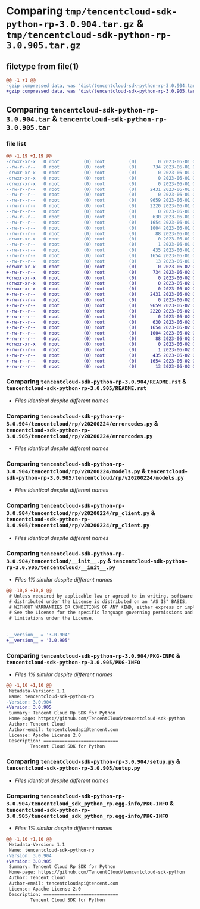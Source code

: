 # Comparing `tmp/tencentcloud-sdk-python-rp-3.0.904.tar.gz` & `tmp/tencentcloud-sdk-python-rp-3.0.905.tar.gz`

## filetype from file(1)

```diff
@@ -1 +1 @@
-gzip compressed data, was "dist/tencentcloud-sdk-python-rp-3.0.904.tar", last modified: Thu Jun  1 02:44:04 2023, max compression
+gzip compressed data, was "dist/tencentcloud-sdk-python-rp-3.0.905.tar", last modified: Fri Jun  2 00:37:04 2023, max compression
```

## Comparing `tencentcloud-sdk-python-rp-3.0.904.tar` & `tencentcloud-sdk-python-rp-3.0.905.tar`

### file list

```diff
@@ -1,19 +1,19 @@
-drwxr-xr-x   0 root         (0) root         (0)        0 2023-06-01 02:44:04.000000 tencentcloud-sdk-python-rp-3.0.904/
--rw-r--r--   0 root         (0) root         (0)      734 2023-06-01 02:44:04.000000 tencentcloud-sdk-python-rp-3.0.904/README.rst
-drwxr-xr-x   0 root         (0) root         (0)        0 2023-06-01 02:44:04.000000 tencentcloud-sdk-python-rp-3.0.904/tencentcloud/
-drwxr-xr-x   0 root         (0) root         (0)        0 2023-06-01 02:44:04.000000 tencentcloud-sdk-python-rp-3.0.904/tencentcloud/rp/
-drwxr-xr-x   0 root         (0) root         (0)        0 2023-06-01 02:44:04.000000 tencentcloud-sdk-python-rp-3.0.904/tencentcloud/rp/v20200224/
--rw-r--r--   0 root         (0) root         (0)     2431 2023-06-01 02:44:04.000000 tencentcloud-sdk-python-rp-3.0.904/tencentcloud/rp/v20200224/errorcodes.py
--rw-r--r--   0 root         (0) root         (0)        0 2023-06-01 02:44:04.000000 tencentcloud-sdk-python-rp-3.0.904/tencentcloud/rp/v20200224/__init__.py
--rw-r--r--   0 root         (0) root         (0)     9659 2023-06-01 02:44:04.000000 tencentcloud-sdk-python-rp-3.0.904/tencentcloud/rp/v20200224/models.py
--rw-r--r--   0 root         (0) root         (0)     2220 2023-06-01 02:44:04.000000 tencentcloud-sdk-python-rp-3.0.904/tencentcloud/rp/v20200224/rp_client.py
--rw-r--r--   0 root         (0) root         (0)        0 2023-06-01 02:44:04.000000 tencentcloud-sdk-python-rp-3.0.904/tencentcloud/rp/__init__.py
--rw-r--r--   0 root         (0) root         (0)      630 2023-06-01 02:44:04.000000 tencentcloud-sdk-python-rp-3.0.904/tencentcloud/__init__.py
--rw-r--r--   0 root         (0) root         (0)     1654 2023-06-01 02:44:04.000000 tencentcloud-sdk-python-rp-3.0.904/PKG-INFO
--rw-r--r--   0 root         (0) root         (0)     1004 2023-06-01 02:44:04.000000 tencentcloud-sdk-python-rp-3.0.904/setup.py
--rw-r--r--   0 root         (0) root         (0)       88 2023-06-01 02:44:04.000000 tencentcloud-sdk-python-rp-3.0.904/setup.cfg
-drwxr-xr-x   0 root         (0) root         (0)        0 2023-06-01 02:44:04.000000 tencentcloud-sdk-python-rp-3.0.904/tencentcloud_sdk_python_rp.egg-info/
--rw-r--r--   0 root         (0) root         (0)        1 2023-06-01 02:44:04.000000 tencentcloud-sdk-python-rp-3.0.904/tencentcloud_sdk_python_rp.egg-info/dependency_links.txt
--rw-r--r--   0 root         (0) root         (0)      435 2023-06-01 02:44:04.000000 tencentcloud-sdk-python-rp-3.0.904/tencentcloud_sdk_python_rp.egg-info/SOURCES.txt
--rw-r--r--   0 root         (0) root         (0)     1654 2023-06-01 02:44:04.000000 tencentcloud-sdk-python-rp-3.0.904/tencentcloud_sdk_python_rp.egg-info/PKG-INFO
--rw-r--r--   0 root         (0) root         (0)       13 2023-06-01 02:44:04.000000 tencentcloud-sdk-python-rp-3.0.904/tencentcloud_sdk_python_rp.egg-info/top_level.txt
+drwxr-xr-x   0 root         (0) root         (0)        0 2023-06-02 00:37:04.000000 tencentcloud-sdk-python-rp-3.0.905/
+-rw-r--r--   0 root         (0) root         (0)      734 2023-06-02 00:37:04.000000 tencentcloud-sdk-python-rp-3.0.905/README.rst
+drwxr-xr-x   0 root         (0) root         (0)        0 2023-06-02 00:37:04.000000 tencentcloud-sdk-python-rp-3.0.905/tencentcloud/
+drwxr-xr-x   0 root         (0) root         (0)        0 2023-06-02 00:37:04.000000 tencentcloud-sdk-python-rp-3.0.905/tencentcloud/rp/
+drwxr-xr-x   0 root         (0) root         (0)        0 2023-06-02 00:37:04.000000 tencentcloud-sdk-python-rp-3.0.905/tencentcloud/rp/v20200224/
+-rw-r--r--   0 root         (0) root         (0)     2431 2023-06-02 00:37:04.000000 tencentcloud-sdk-python-rp-3.0.905/tencentcloud/rp/v20200224/errorcodes.py
+-rw-r--r--   0 root         (0) root         (0)        0 2023-06-02 00:37:04.000000 tencentcloud-sdk-python-rp-3.0.905/tencentcloud/rp/v20200224/__init__.py
+-rw-r--r--   0 root         (0) root         (0)     9659 2023-06-02 00:37:04.000000 tencentcloud-sdk-python-rp-3.0.905/tencentcloud/rp/v20200224/models.py
+-rw-r--r--   0 root         (0) root         (0)     2220 2023-06-02 00:37:04.000000 tencentcloud-sdk-python-rp-3.0.905/tencentcloud/rp/v20200224/rp_client.py
+-rw-r--r--   0 root         (0) root         (0)        0 2023-06-02 00:37:04.000000 tencentcloud-sdk-python-rp-3.0.905/tencentcloud/rp/__init__.py
+-rw-r--r--   0 root         (0) root         (0)      630 2023-06-02 00:37:04.000000 tencentcloud-sdk-python-rp-3.0.905/tencentcloud/__init__.py
+-rw-r--r--   0 root         (0) root         (0)     1654 2023-06-02 00:37:04.000000 tencentcloud-sdk-python-rp-3.0.905/PKG-INFO
+-rw-r--r--   0 root         (0) root         (0)     1004 2023-06-02 00:37:04.000000 tencentcloud-sdk-python-rp-3.0.905/setup.py
+-rw-r--r--   0 root         (0) root         (0)       88 2023-06-02 00:37:04.000000 tencentcloud-sdk-python-rp-3.0.905/setup.cfg
+drwxr-xr-x   0 root         (0) root         (0)        0 2023-06-02 00:37:04.000000 tencentcloud-sdk-python-rp-3.0.905/tencentcloud_sdk_python_rp.egg-info/
+-rw-r--r--   0 root         (0) root         (0)        1 2023-06-02 00:37:04.000000 tencentcloud-sdk-python-rp-3.0.905/tencentcloud_sdk_python_rp.egg-info/dependency_links.txt
+-rw-r--r--   0 root         (0) root         (0)      435 2023-06-02 00:37:04.000000 tencentcloud-sdk-python-rp-3.0.905/tencentcloud_sdk_python_rp.egg-info/SOURCES.txt
+-rw-r--r--   0 root         (0) root         (0)     1654 2023-06-02 00:37:04.000000 tencentcloud-sdk-python-rp-3.0.905/tencentcloud_sdk_python_rp.egg-info/PKG-INFO
+-rw-r--r--   0 root         (0) root         (0)       13 2023-06-02 00:37:04.000000 tencentcloud-sdk-python-rp-3.0.905/tencentcloud_sdk_python_rp.egg-info/top_level.txt
```

### Comparing `tencentcloud-sdk-python-rp-3.0.904/README.rst` & `tencentcloud-sdk-python-rp-3.0.905/README.rst`

 * *Files identical despite different names*

### Comparing `tencentcloud-sdk-python-rp-3.0.904/tencentcloud/rp/v20200224/errorcodes.py` & `tencentcloud-sdk-python-rp-3.0.905/tencentcloud/rp/v20200224/errorcodes.py`

 * *Files identical despite different names*

### Comparing `tencentcloud-sdk-python-rp-3.0.904/tencentcloud/rp/v20200224/models.py` & `tencentcloud-sdk-python-rp-3.0.905/tencentcloud/rp/v20200224/models.py`

 * *Files identical despite different names*

### Comparing `tencentcloud-sdk-python-rp-3.0.904/tencentcloud/rp/v20200224/rp_client.py` & `tencentcloud-sdk-python-rp-3.0.905/tencentcloud/rp/v20200224/rp_client.py`

 * *Files identical despite different names*

### Comparing `tencentcloud-sdk-python-rp-3.0.904/tencentcloud/__init__.py` & `tencentcloud-sdk-python-rp-3.0.905/tencentcloud/__init__.py`

 * *Files 1% similar despite different names*

```diff
@@ -10,8 +10,8 @@
 # Unless required by applicable law or agreed to in writing, software
 # distributed under the License is distributed on an "AS IS" BASIS,
 # WITHOUT WARRANTIES OR CONDITIONS OF ANY KIND, either express or implied.
 # See the License for the specific language governing permissions and
 # limitations under the License.
 
 
-__version__ = '3.0.904'
+__version__ = '3.0.905'
```

### Comparing `tencentcloud-sdk-python-rp-3.0.904/PKG-INFO` & `tencentcloud-sdk-python-rp-3.0.905/PKG-INFO`

 * *Files 1% similar despite different names*

```diff
@@ -1,10 +1,10 @@
 Metadata-Version: 1.1
 Name: tencentcloud-sdk-python-rp
-Version: 3.0.904
+Version: 3.0.905
 Summary: Tencent Cloud Rp SDK for Python
 Home-page: https://github.com/TencentCloud/tencentcloud-sdk-python
 Author: Tencent Cloud
 Author-email: tencentcloudapi@tencent.com
 License: Apache License 2.0
 Description: ============================
         Tencent Cloud SDK for Python
```

### Comparing `tencentcloud-sdk-python-rp-3.0.904/setup.py` & `tencentcloud-sdk-python-rp-3.0.905/setup.py`

 * *Files identical despite different names*

### Comparing `tencentcloud-sdk-python-rp-3.0.904/tencentcloud_sdk_python_rp.egg-info/PKG-INFO` & `tencentcloud-sdk-python-rp-3.0.905/tencentcloud_sdk_python_rp.egg-info/PKG-INFO`

 * *Files 1% similar despite different names*

```diff
@@ -1,10 +1,10 @@
 Metadata-Version: 1.1
 Name: tencentcloud-sdk-python-rp
-Version: 3.0.904
+Version: 3.0.905
 Summary: Tencent Cloud Rp SDK for Python
 Home-page: https://github.com/TencentCloud/tencentcloud-sdk-python
 Author: Tencent Cloud
 Author-email: tencentcloudapi@tencent.com
 License: Apache License 2.0
 Description: ============================
         Tencent Cloud SDK for Python
```

